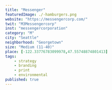 ```yaml
---
title: "Messenger"
featuredImage: ./-hamburgers.png
website: "https://messengercorp.com/"
twit: "M3Messengercorp"
inst: "messengercorporation"
category: "M"
city: "Seattle"
neighborhood: "Georgetown"
size: "Medium (11-40)"
place: [-122.33776783099978,47.55748874801413]
tags:
    - strategy
    - branding
    - print
    - environmental
published: true
---
```




